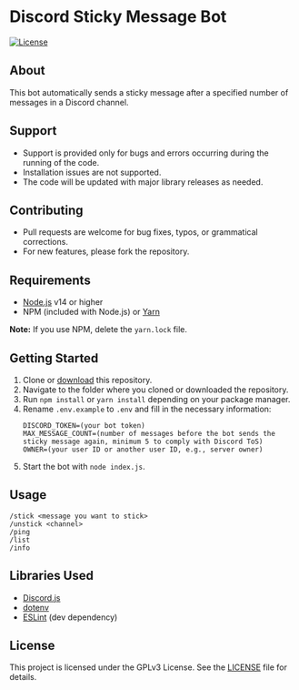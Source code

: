 # Discord Sticky Message Bot

[![License](https://img.shields.io/badge/License-GPLv3-blue.svg)](https://www.gnu.org/licenses/gpl-3.0.en.html)

## About

This bot automatically sends a sticky message after a specified number of messages in a Discord channel.

## Support

- Support is provided only for bugs and errors occurring during the running of the code.
- Installation issues are not supported.
- The code will be updated with major library releases as needed.

## Contributing

- Pull requests are welcome for bug fixes, typos, or grammatical corrections.
- For new features, please fork the repository.

## Requirements

- [Node.js](https://nodejs.org) v14 or higher
- NPM (included with Node.js) or [Yarn](https://yarnpkg.com)

**Note:** If you use NPM, delete the `yarn.lock` file.

## Getting Started

1. Clone or [download](https://github.com/itz_princeyt336/discord-sticky-message-bot/releases) this repository.
2. Navigate to the folder where you cloned or downloaded the repository.
3. Run `npm install` or `yarn install` depending on your package manager.
4. Rename `.env.example` to `.env` and fill in the necessary information:
    ```env
    DISCORD_TOKEN=(your bot token)
    MAX_MESSAGE_COUNT=(number of messages before the bot sends the sticky message again, minimum 5 to comply with Discord ToS)
    OWNER=(your user ID or another user ID, e.g., server owner)
    ```
5. Start the bot with `node index.js`.

## Usage

```
/stick <message you want to stick>
/unstick <channel>
/ping
/list
/info
```

## Libraries Used

- [Discord.js](https://github.com/discordjs/discord.js)
- [dotenv](https://github.com/motdotla/dotenv)
- [ESLint](https://github.com/eslint/eslint) (dev dependency)

## License

This project is licensed under the GPLv3 License. See the [LICENSE](https://www.gnu.org/licenses/gpl-3.0.en.html) file for details.
